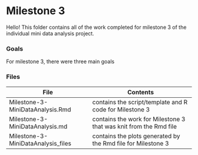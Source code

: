 # Milestone 3 

Hello! This folder contains all of the work completed for milestone 3 of the individual mini data analysis project. 

### Goals
For milestone 3, there were three main goals 


### Files

| File                                | Contents                                                          |  
| ------------------------------------|------------------------------------------------------------------ |
| Milestone-3-MiniDataAnalysis.Rmd    | contains the script/template and R code for Milestone 3           |
| Milestone-3-MiniDataAnalysis.md     | contains the work for Milestone 3 that was knit from the Rmd file |
| Milestone-3-MiniDataAnalysis_files  | contains the plots generated by the Rmd file for Milestone 3      |